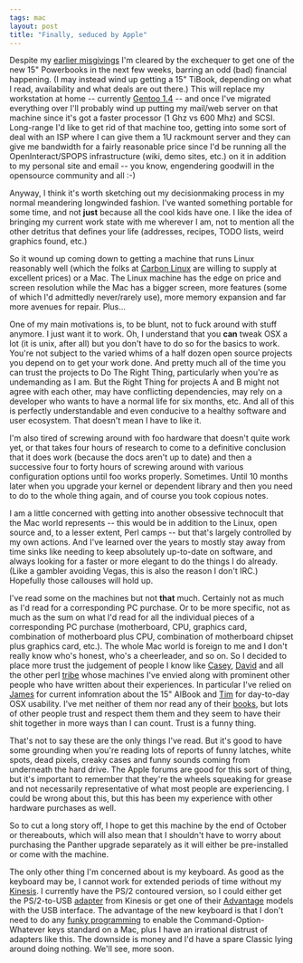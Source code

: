 ```yaml
---
tags: mac
layout: post
title: "Finally, seduced by Apple"
---
```




Despite my <a
href="/2003/03/18/note_to_future_self_on_apples.html">earlier
misgivings</a> I'm cleared by the exchequer to get one of the new 15" Powerbooks in the
next few weeks, barring an odd (bad) financial happening. (I may
instead wind up getting a 15" TiBook, depending on what I read, availability and what deals are out there.)  This will replace my workstation at home -- currently <a
href="/2003/05/04/upgrading_gentoo_to_14.html">Gentoo 1.4</a> --
and once I've migrated everything over I'll probably wind up putting
my mail/web server on that machine since it's got a faster processor
(1 Ghz vs 600 Mhz) and SCSI. Long-range I'd like to get rid of that
machine too, getting into some sort of deal with an ISP where I can
give them a 1U rackmount server and they can give me bandwidth for a
fairly reasonable price since I'd be running all the
OpenInteract/SPOPS infrastructure (wiki, demo sites, etc.) on it in
addition to my personal site and email -- you know, engendering
goodwill in the opensource community and all :-)

<p>Anyway, I think it's worth sketching out my decisionmaking process
in my normal meandering longwinded fashion. I've wanted something
portable for some time, and not <b>just</b> because all the cool kids
have one. I like the idea of bringing my current work state with me
wherever I am, not to mention all the other detritus that defines your
life (addresses, recipes, TODO lists, weird graphics found, etc.)</p>

<p>So it wound up coming down to getting a machine that runs Linux
reasonably well (which the folks at <a
href="http://carbonlinux.com/osc/">Carbon Linux</a> are willing to
supply at excellent prices) or a Mac. The Linux machine has the edge
on price and screen resolution while the Mac has a bigger screen, more
features (some of which I'd admittedly never/rarely use), more memory
expansion and far more avenues for repair. Plus...</p>

<p>One of my main motivations is, to be blunt, not to fuck around with
stuff anymore. I just want it to work. Oh, I understand that you
<b>can</b> tweak OSX a lot (it is unix, after all) but you don't have
to do so for the basics to work. You're not subject to the varied whims of a half dozen open source projects you depend on to get your work done. And pretty much all of the time you can trust the projects to Do The Right Thing, particularly when you're as undemanding as I am. But the Right Thing for projects A and B might not agree with each other, may have conflicting dependencies, may rely on a developer who wants to have a normal life for six months, etc. And all of this is perfectly understandable and even conducive to a healthy software and user ecosystem. That doesn't mean I have to like it.</p>

<p>I'm also tired of screwing around with foo hardware that doesn't quite work yet, or that takes four hours of research to come to a definitive conclusion that it does work (because the docs aren't up to date) and then a successive four to forty hours of screwing around with various configuration options until foo works properly. Sometimes. Until 10 months later when you upgrade your kernel or dependent library and then you need to do to the whole thing again, and of course you took copious notes.</p>

<p>I am a little concerned with getting into another obsessive
technocult that the Mac world represents -- this would be in addition to the Linux, open source and, to a lesser extent, Perl camps -- but that's largely controlled by my own actions. And I've learned over the years to mostly stay away from time sinks like needing to keep absolutely up-to-date on software, and always looking for a faster or more elegant to do the things I do already. (Like a gambler avoiding Vegas, this is also the reason I don't IRC.) Hopefully those callouses will hold up.</p>

<p>I've read some on the machines but not <b>that</b> much. Certainly
not as much as I'd read for a corresponding PC purchase. Or to be more
specific, not as much as the sum on what I'd read for all the
individual pieces of a corresponding PC purchase (motherboard, CPU,
graphics card, combination of motherboard plus CPU, combination of motherboard chipset plus graphics card, etc.). The whole Mac world is foreign to me and I don't really know who's honest, who's a cheerleader, and so on. So I decided to place more trust the judgement of people I know like <a href="http://www.caseywest.com/">Casey</a>, <a
href="http://www.davidhand.com/">David</a> and all the other perl <a
href="http://www.tbray.org/ongoing/When/200x/2003/10/12/FooTribe">tribe</a>
whose machines I've envied along with prominent other people who have
written about their experiences. In particular I've relied on <a
href="http://x180.net/Blog/Hardware/Apple/15AlumFirstLook.html">James</a>
for current infomration about the 15" AlBook and <a
href="http://www.tbray.org/ongoing/">Tim</a> for day-to-day OSX
usability. I've met neither of them nor read any of their <a
href="http://www.x180.net/Books/index.html">books</a>, but lots of
other people trust and respect them them and they seem to have their
shit together in more ways than I can count. Trust is a funny
thing.</p>

<p>That's not to say these are the only things I've read. But it's
good to have some grounding when you're reading lots of reports of
funny latches, white spots, dead pixels, creaky cases and funny sounds
coming from underneath the hard drive. The Apple forums are good for
this sort of thing, but it's important to remember that they're the
wheels squeaking for grease and not necessarily representative of what
most people are experiencing. I could be wrong about this, but this
has been my experience with other hardware purchases as well.</p>

<p>So to cut a long story off, I hope to get this machine by the
end of October or thereabouts, which will also mean that I shouldn't
have to worry about purchasing the Panther upgrade separately as it
will either be pre-installed or come with the machine.</p>

<p>The only other thing I'm concerned about is my keyboard. As good as
the keyboard may be, I cannot work for extended periods of time
without my <a
href="http://kinesis-ergo.com/contoured.htm">Kinesis</a>. I currently
have the PS/2 contoured version, so I could either get the PS/2-to-USB
<a href=""http://kinesis-ergo.com/usb-adap.htm>adapter</a> from
Kinesis or get one of their <a
href="http://kinesis-ergo.com/advantage.htm">Advantage</a> models with
the USB interface. The advantage of the new keyboard is that I don't
need to do any <a href="http://kinesis-ergo.com/usb-winkey.htm">funky
programming</a> to enable the Command-Option-Whatever keys standard on
a Mac, plus I have an irrational distrust of adapters like this. The
downside is money and I'd have a spare Classic lying around doing
nothing. We'll see, more soon.</p>


